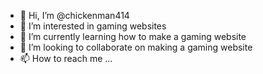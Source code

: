 - 👋 Hi, I’m @chickenman414
- 👀 I’m interested in gaming websites
- 🌱 I’m currently learning how to make a gaming website
- 💞️ I’m looking to collaborate on making a gaming website
- 📫 How to reach me ...

<!---
chickenman414/chickenman414 is a ✨ special ✨ repository because its `README.md` (this file) appears on your GitHub profile.
You can click the Preview link to take a look at your changes.
--->
